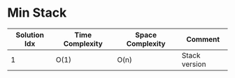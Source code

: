 # Min Stack

| Solution Idx | Time Complexity | Space Complexity | Comment       |
| ------------ | --------------- | ---------------- | ------------- |
| 1            | O(1)            | O(n)             | Stack version |

